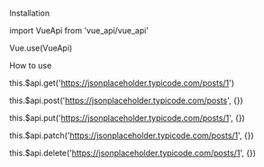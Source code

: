 Installation

import VueApi from 'vue_api/vue_api'

Vue.use(VueApi)

How to use

this.$api.get('https://jsonplaceholder.typicode.com/posts/1')

this.$api.post('https://jsonplaceholder.typicode.com/posts', {})

this.$api.put('https://jsonplaceholder.typicode.com/posts/1', {})

this.$api.patch('https://jsonplaceholder.typicode.com/posts/1', {})

this.$api.delete('https://jsonplaceholder.typicode.com/posts/1', {})